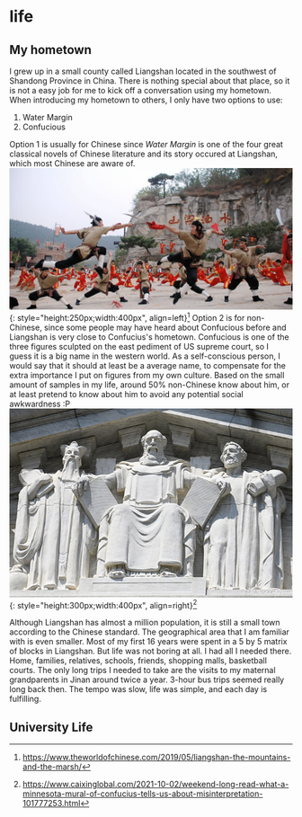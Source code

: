 # life

## My hometown



I grew up in a small county called Liangshan located in the southwest of Shandong Province in China. There is nothing special about that place, so it is not a easy job for me to kick off a conversation using my hometown. When introducing my hometown to others, I only have two options to use:

1. Water Margin
2. Confucious

Option 1 is usually for Chinese since *Water Margin* is one of the four great classical novels of Chinese literature and its story occured at Liangshan, which most Chinese are aware of. 
![Mount Liangshan](../assets/life/liangshan.jpg){: style="height:250px;width:400px", align=left}[^1]
Option 2 is for non-Chinese, since some people may have heard about Confucious before and Liangshan is very close to Confucius's hometown. Confucious is one of the three figures sculpted on the east pediment of US supreme court, so I guess it is a big name in the western world. As a self-conscious person, I would say that it should at least be a average name, to compensate for the extra importance I put on figures from my own culture.  Based on the small amount of samples in my life, around 50% non-Chinese know about him, or at least pretend to know about him to avoid any potential social awkwardness :P ![Confucius](../assets/life/confucius.jpg){: style="height:300px;width:400px", align=right}[^2] 


Although Liangshan has almost a million population, it is still a small town according to the Chinese standard. The geographical area that I am familiar with is even smaller. Most of my first 16 years were spent in a 5 by 5 matrix of blocks in Liangshan. But life was not boring at all. I had all I needed there. Home, families, relatives, schools, friends, shopping malls, basketball courts. The only long trips I needed to take are the visits to my maternal grandparents in Jinan around twice a year. 3-hour bus trips seemed really long back then. The tempo was slow, life was simple, and each day is fulfilling. 

## University Life

[^1]: https://www.theworldofchinese.com/2019/05/liangshan-the-mountains-and-the-marsh/
[^2]: https://www.caixinglobal.com/2021-10-02/weekend-long-read-what-a-minnesota-mural-of-confucius-tells-us-about-misinterpretation-101777253.html